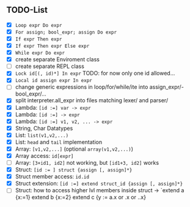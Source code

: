 ## TODO-List

 - [x] `Loop expr Do expr`
 - [x] `For assign; bool_expr; assign Do expr`
 - [x] `If expr Then expr`
 - [x] `If expr Then expr Else expr`
 - [x] `While expr Do expr`
 - [x] create separate Enviroment class
 - [ ] create separate REPL class
 - [x] `Lock id[(, id)*] In expr` TODO: for now only one id allowed...
 - [x] `Local id assign expr In expr`
 - [ ] change generic expressions in loop/for/while/ite into assign_expr/- bool_expr/...
 - [x] split interpreter.all_expr into files matching lexer/ and parser/
 - [x] Lambda: `[id :=] var -> expr`
 - [x] Lambda: `[id :=] -> expr`
 - [x] Lambda: `[id :=] v1, v2, ... -> expr`
 - [x] String, Char Datatypes
 - [x] List: `list(v1,v2,...)`
 - [x] List: `head` and `tail` implementation
 - [x] Array: `[v1,v2,...]` (optional `array(v1,v2,...)`)
 - [x] Array access: `id[expr]`
 - [ ] Array: `[3+id1, id2]` not working, but `[id1+3, id2]` works
 - [x] Struct: `[id := ] struct {assign [, assign]*} `
 - [x] Struct member access: `id.id`
 - [x] Struct extension: `[id :=] extend struct_id {assign [, assign]*}`
 - [ ] Struct: how to access higher lvl members inside struct -> `extend a {x:=1} extend b {x:=2} extend c {y := a.x or .x or ..x}
